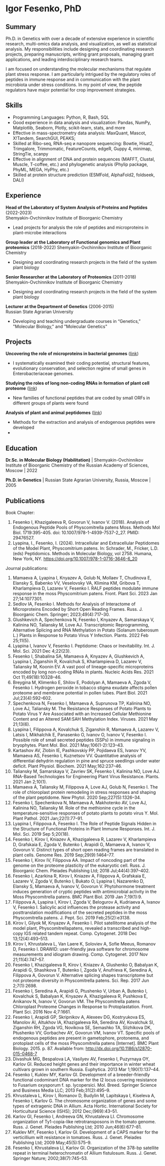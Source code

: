# Igor Fesenko, PhD

## Summary
Ph.D. in Genetics with over a decade of extensive experience in scientific research, multi-omics data analysis, and visualization, as well as statistical analysis. My responsibilities include designing and coordinating research projects, preparing manuscripts, writing grant proposals, managing grant applications, and leading interdisciplinary research teams.

I am focused on understanding the molecular mechanisms that regulate plant stress response. I am particularly intrigued by the regulatory roles of peptides in immune response and in communication with the plant microbiota under stress conditions. In my point of view, the peptide regulators have major potential for crop improvement strategies.

## Skills
- Programming Languages: Python, R, Bash, SQL
- Good experience in data analysis and visualization: Pandas, NumPy, Matplotlib, Seaborn, Plotly, scikit-learn, stats, and more
- Effective in mass-spectrometry data analysis: MaxQuant, Mascot, X!Tandem, SearchGUI, PEAKS;
- Skilled at Ribo-seq, RNA-seq и nanopore sequencing: Bowtie, Hisat2, Trimgalore, Trimmomatic, FeatureCounts, edgeR, Guppy 4, minimap, StringTie, scanpy
- Effective in alignment of DNA and protein sequences (MAFFT, Clustal, Muscle, T-coffee, etc.) and phylogenetic analysis (Phylip package, PhyML, MEGA, HyPhy, etc.)
- Skilled at protein structure prediction (ESMFold, AlphaFold2, foldseek, DALI)


## Experience 
**Head of the Laboratory of System Analysis of Proteins and Peptides** (2022-2023)   
Shemyakin-Ovchinnikov Institute of Bioorganic Chemistry
- Lead projects for analysis the role of peptides and microproteins in plant-microbe interactions
  
**Group leader at the Laboratory of Functional genomics and Plant proteomics** (2018-2022) 
Shemyakin-Ovchinnikov Institute of Bioorganic Chemistry
- Designing and coordinating research projects in the field of the system plant biology

**Senior Researcher at the Laboratory of Proteomics** (2011-2018) 
Shemyakin-Ovchinnikov Institute of Bioorganic Chemistry
- Designing and coordinating research projects in the field of the system plant biology

**Lecturer at the Department of Genetics** (2006-2015)  
Russian State Agrarian University
- Developing and teaching undergraduate courses in “Genetics,” "Molecular Biology," and "Molecular Genetics" 

## Projects 
**Uncovering the role of microproteins in bacterial genomes** ([link](https://github.com/IgorFesenko/prokariotic_smORFs))  
- I systematically examined their coding potential, structural features, evolutionary conservation, and selection regime of small genes in Enterobacteriaceae genomes. 

**Studying the roles of long non-coding RNAs in formation of plant cell proteome** ([link](https://github.com/IgorFesenko/smORF_analysis))
- New families of functional peptides that are coded by small ORFs in different groups of plants were found 
 
**Analysis of plant and animal peptidomes** ([link](https://github.com/IgorFesenko/Peptidome_review))
- Methods for the extraction and analysis of endogenous peptides were developed
- 

## Education

**Dr.Sc. in Molecular Biology (Habilitation)** | Shemyakin-Ovchinnikov Institute of Bioorganic Chemistry of the Russian Academy of Sciences, Moscow | 2022

**Ph.D. in Genetics** | Russian State Agrarian University, Russia, Moscow | 2005



## Publications 
Book Chapter:
1. Fesenko I, Khazigaleeva R, Govorun V, Ivanov V.  (2018). Analysis of Endogenous Peptide Pools of Physcomitrella patens Moss. Methods Mol Biol. 1719:395-405. doi: 10.1007/978-1-4939-7537-2_27. PMID: 29476527. 
2. Lyapina, I., Fesenko, I. (2024). Intracellular and Extracellular Peptidomes of the Model Plant, Physcomitrium patens. In: Schrader, M., Fricker, L.D. (eds) Peptidomics. Methods in Molecular Biology, vol 2758. Humana, New York, NY. https://doi.org/10.1007/978-1-0716-3646-6_20
   
Journal publications:
1. Mamaeva A, Lyapina I, Knyazev A, Golub N, Mollaev T, Chudinova E, Elansky S, Babenko VV, Veselovsky VA, Klimina KM, Gribova T, Kharlampieva D, Lazarev V, Fesenko I. RALF peptides modulate immune response in the moss Physcomitrium patens. Front. Plant Sci. 2023 Jan 27;14:1077301.
2. Sedlov IA, Fesenko I. Methods for Analysis of Interactome of Microproteins Encoded by Short Open Reading Frames. Russ. J. Bioorganic Chem. Springer; 2023;49(4):717–30.
3. Glushkevich A, Spechenkova N, Fesenko I, Knyazev A, Samarskaya V, Kalinina NO, Taliansky M, Love AJ. Transcriptomic Reprogramming, Alternative Splicing and RNA Methylation in Potato (Solanum tuberosum L.) Plants in Response to Potato Virus Y Infection. Plants. 2022 Feb 25;11(5). 
4. Lyapina I, Ivanov V, Fesenko I. Peptidome: Chaos or Inevitability. Int. J. Mol. Sci. 2021 Dec 4;22(23). 
5. Fesenko I, Shabalina SA, Mamaeva A, Knyazev A, Glushkevich A, Lyapina I, Ziganshin R, Kovalchuk S, Kharlampieva D, Lazarev V, Taliansky M, Koonin EV. A vast pool of lineage-specific microproteins encoded by long non-coding RNAs in plants. Nucleic Acids Res. 2021 Oct 11;49(18):10328–46.
6. Breygina M, Klimenko E, Shilov E, Podolyan A, Mamaeva A, Zgoda V, Fesenko I. Hydrogen peroxide in tobacco stigma exudate affects pollen proteome and membrane potential in pollen tubes. Plant Biol. 2021 Jul;23(4):592–602.
7. Spechenkova N, Fesenko I, Mamaeva A, Suprunova TP, Kalinina NO, Love AJ, Taliansky M. The Resistance Responses of Potato Plants to Potato Virus Y Are Associated with an Increased Cellular Methionine Content and an Altered SAM:SAH Methylation Index. Viruses. 2021 May 21;13(6). 
8. Lyapina I, Filippova A, Kovalchuk S, Ziganshin R, Mamaeva A, Lazarev V, Latsis I, Mikhalchik E, Panasenko O, Ivanov O, Ivanov V, Fesenko I. Possible role of small secreted peptides (SSPs) in immune signaling in bryophytes. Plant Mol. Biol. 2021 May;106(1-2):123–43.
9. Kartashov AV, Zlobin IE, Pashkovskiy PP, Pojidaeva ES, Ivanov YV, Mamaeva AS, Fesenko I, Kuznetsov VV. Quantitative analysis of differential dehydrin regulation in pine and spruce seedlings under water deficit. Plant Physiol. Biochem. 2021 May;162:237–46.
10. Taliansky M, Samarskaya V, Zavriev SK, Fesenko I, Kalinina NO, Love AJ. RNA-Based Technologies for Engineering Plant Virus Resistance. Plants. 2021 Jan 2;10(1). 
11. Mamaeva A, Taliansky M, Filippova A, Love AJ, Golub N, Fesenko I. The role of chloroplast protein remodeling in stress responses and shaping of the plant peptidome. New Phytol. 2020 Sep;227(5):1326–34.
12. Fesenko I, Spechenkova N, Mamaeva A, Makhotenko AV, Love AJ, Kalinina NO, Taliansky M. Role of the methionine cycle in the temperature-sensitive responses of potato plants to potato virus Y. Mol. Plant Pathol. 2021 Jan;22(1):77–91.
13. Lyapina I, Filippova A, Fesenko I. The Role of Peptide Signals Hidden in the Structure of Functional Proteins in Plant Immune Responses. Int. J. Mol. Sci. 2019 Sep 5;20(18). 
14. Fesenko I, Kirov I, Kniazev A, Khazigaleeva R, Lazarev V, Kharlampieva D, Grafskaia E, Zgoda V, Butenko I, Arapidi G, Mamaeva A, Ivanov V, Govorun V. Distinct types of short open reading frames are translated in plant cells. Genome Res. 2019 Sep;29(9):1464–77.
15. Fesenko I, Kirov IV, Filippova AA. Impact of noncoding part of the genome on the proteome plasticity of the eukaryotic cell. Russ. J. Bioorganic Chem. Pleiades Publishing Ltd; 2018 Jul;44(4):397–402.
16. Fesenko I, Azarkina R, Kirov I, Kniazev A, Filippova A, Grafskaia E, Lazarev V, Zgoda V, Butenko I, Bukato O, Lyapina I, Nazarenko D, Elansky S, Mamaeva A, Ivanov V, Govorun V. Phytohormone treatment induces generation of cryptic peptides with antimicrobial activity in the Moss Physcomitrella patens. BMC Plant Biol. 2019 Jan 7;19(1):9.
17. Filippova A, Lyapina I, Kirov I, Zgoda V, Belogurov A, Kudriaeva A, Ivanov V, Fesenko I. Salicylic acid influences the protease activity and posttranslation modifications of the secreted peptides in the moss Physcomitrella patens. J. Pept. Sci. 2019 Feb;25(2):e3138.
18. Kirov I, Gilyok M, Knyazev A, Fesenko I. Pilot satellitome analysis of the model plant, Physcomitrellapatens, revealed a transcribed and high-copy IGS related tandem repeat. Comp. Cytogenet. 2018 Dec 13;12(4):493–513.
19. Kirov I, Khrustaleva L, Van Laere K, Soloviev A, Sofie Meeus, Romanov D, Fesenko I. DRAWID: user-friendly java software for chromosome measurements and idiogram drawing. Comp. Cytogenet. 2017 Nov 21;11(4):747–57.
20. Fesenko I, Khazigaleeva R, Kirov I, Kniazev A, Glushenko O, Babalyan K, Arapidi G, Shashkova T, Butenko I, Zgoda V, Anufrieva K, Seredina A, Filippova A, Govorun V. Alternative splicing shapes transcriptome but not proteome diversity in Physcomitrella patens. Sci. Rep. 2017 Jun 2;7(1):2698.
21. Fesenko I, Seredina A, Arapidi G, Ptushenko V, Urban A, Butenko I, Kovalchuk S, Babalyan K, Knyazev A, Khazigaleeva R, Pushkova E, Anikanov N, Ivanov V, Govorun VM. The Physcomitrella patens Chloroplast Proteome Changes in Response to Protoplastation. Front. Plant Sci. 2016 Nov 4;7:1661.
22. Fesenko I, Arapidi GP, Skripnikov A, Alexeev DG, Kostryukova ES, Manolov AI, Altukhov IA, Khazigaleeva RA, Seredina AV, Kovalchuk SI, Ziganshin RH, Zgoda VG, Novikova SE, Semashko TA, Slizhikova DK, Ptushenko VV, Gorbachev AY, Govorun VM, Ivanov VT. Specific pools of endogenous peptides are present in gametophore, protonema, and protoplast cells of the moss Physcomitrella patens [Internet]. BMC Plant Biology. 2015. p. 87. Available from: http://dx.doi.org/10.1186/s12870-015-0468-7
23. Divashuk MG, Bespalova LA, Vasilyev AV, Fesenko I, Puzyrnaya OY, Karlov GI. Reduced height genes and their importance in winter wheat cultivars grown in southern Russia. Euphytica. 2013 Mar 1;190(1):137–44.
24. Fesenko I, Kuklev MY, Karlov GI. Development of a breeder-friendly functional codominant DNA marker for the I2 locus covering resistance to Fusarium oxysporum f. sp. lycopersici. Mol. Breed. Springer Science and Business Media LLC; 2013 Feb;31(2):495–9.
25. Khrustaleva L, Kirov I, Romanov D, Budylin M, Lapitskaya I, Kiseleva A, Fesenko I, Karlov G. The chromosome organization of genes and some types of extragenic DNA in Allium. Acta Hortic. International Society for Horticultural Science (ISHS); 2012 Dec;(969):43–51.
26. Karlov GI, Fesenko I, Andreeva GN, Khrustaleva LI. Chromosome organization of Ty1-copia-like retrotransposons in the tomato genome. Russ. J. Genet. Pleiades Publishing Ltd; 2010 Jun;46(6):677–81.
27. Kuklev MY, Fesenko I, Karlov GI. Development of a CAPS marker for the verticillium wilt resistance in tomatoes. Russ. J. Genet. Pleiades Publishing Ltd; 2009 May;45(5):575–9.
28. Fesenko I, Khrustaleva LI, Karlov GI. Organization of the 378-bp satellite repeat in terminal heterochromatin of Allium fistulosum. Russ. J. Genet. Springer Nature; 2002;38(7):745–53.
